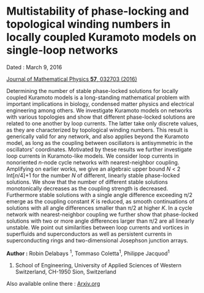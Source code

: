 # Multistability of phase-locking and topological winding numbers in locally coupled Kuramoto models on single-loop networks

Dated : March 9, 2016

[Journal of Mathematical Physics **57**, 032703 (2016)](http://dx.doi.org/10.1063/1.4943296)

Determining the number of stable phase-locked solutions for locally coupled Kuramoto models is a long-standing mathematical problem with important implications in biology, condensed matter physics and electrical engineering among others. 
We investigate Kuramoto models on networks with various topologies and show that different phase-locked solutions are related to one another by loop currents. 
The latter take only discrete values, as they are characterized by topological winding numbers. 
This result is generically valid for any network, and also applies beyond the Kuramoto model, as long as the coupling between oscillators is antisymmetric in the oscillators' coordinates. 
Motivated by these results we further investigate loop currents in Kuramoto-like models. 
We consider loop currents in  nonoriented *n*-node cycle networks with nearest-neighbor coupling. 
Amplifying on earlier works, we give an algebraic upper bound *N* < 2 Int[*n*/4]+1 for the number *N* of different, linearly stable phase-locked solutions. 
We show that the number of different stable solutions monotonically decreases as the coupling strength is decreased. 
Furthermore stable solutions with a single angle difference exceeding &pi;/2 emerge as the coupling constant *K* is reduced, as smooth continuations of solutions with all angle differences smaller than &pi;/2 at higher *K*. 
In a cycle network with nearest-neighbor coupling we further show that phase-locked solutions with two or more angle differences larger than &pi;/2 are all linearly unstable. 
We point out similarities between loop currents and vortices in superfluids and superconductors as well as persistent currents in superconducting rings and two-dimensional Josephson junction arrays. 


**Author :** Robin Delabays <sup>1</sup>, Tommaso Coletta<sup>1</sup>, Philippe Jacquod<sup>1</sup>
1) School of Engineering, University of Applied Sciences of Western Switzerland, CH-1950 Sion, Switzerland


Also available online there : [Arxiv.org](https://arxiv.org/abs/1512.04266)


<!-- keywords: kuramoto multistability winding number loop flow cycle -->


